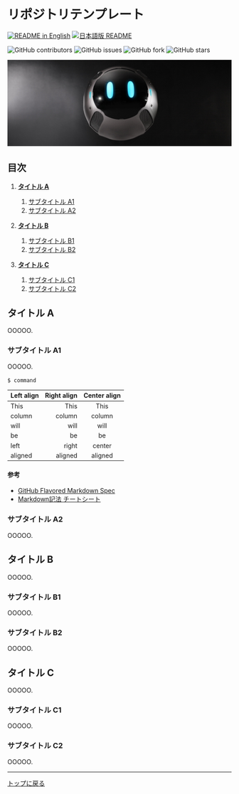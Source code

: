 # リポジトリテンプレート

[![README in English](https://img.shields.io/badge/English-d9d9d9)](./README.md)
[![日本語版 README](https://img.shields.io/badge/日本語-d9d9d9)](./README_JA.md)

![GitHub contributors](https://img.shields.io/github/contributors/SpaceData-Inc/temp_rep)
![GitHub issues](https://img.shields.io/github/issues/SpaceData-Inc/temp_rep)
![GitHub fork](https://img.shields.io/github/forks/SpaceData-Inc/temp_rep)
![GitHub stars](https://img.shields.io/github/stars/SpaceData-Inc/temp_rep)

![SD Robot](img/sd_robot.jpg)


## 目次
1. [**タイトル A**](#タイトル-a)
    1. [サブタイトル A1](#サブタイトル-a1)
    2. [サブタイトル A2](#サブタイトル-a2)

2. [**タイトル B**](#タイトル-b)
    1. [サブタイトル B1](#サブタイトル-b1)
    2. [サブタイトル B2](#サブタイトル-b2)

3. [**タイトル C**](#タイトル-c)
    1. [サブタイトル C1](#サブタイトル-c1)
    2. [サブタイトル C2](#サブタイトル-c2)


## タイトル A
OOOOO.

### サブタイトル A1
OOOOO.

```
$ command
```

| Left align | Right align | Center align |
|:-----------|------------:|:------------:|
| This       | This        | This         |
| column     | column      | column       |
| will       | will        | will         |
| be         | be          | be           |
| left       | right       | center       |
| aligned    | aligned     | aligned      |

#### 参考
- [GitHub Flavored Markdown Spec](https://github.github.com/gfm/#introduction)
- [Markdown記法 チートシート](https://qiita.com/Qiita/items/c686397e4a0f4f11683d)

### サブタイトル A2
OOOOO.


## タイトル B
OOOOO.

### サブタイトル B1
OOOOO.

### サブタイトル B2
OOOOO.


## タイトル C
OOOOO.

### サブタイトル C1
OOOOO.

### サブタイトル C2
OOOOO.

---

[トップに戻る](#リポジトリテンプレート)
